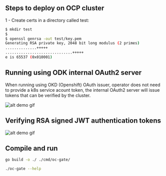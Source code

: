 ## Steps to deploy on OCP cluster

1 - Create certs in a directory called test:

``` bash
$ mkdir test
$
$ openssl genrsa -out test/key.pem
Generating RSA private key, 2048 bit long modulus (2 primes)
..............+++++
..............................+++++
e is 65537 (0x010001)
```

## Running using ODK internal OAuth2 server

When running using OKD (Openshift) OAuth issuer, operator does not need to provide a k8s service acount token,
the internal OAuth2 server will issue tokens that can be verified by the cluster.

![alt demo gif](https://raw.githubusercontent.com/yaacov/oc-gate/main/web/public/using_okd_oauth.gif)

## Verifying RSA signed JWT authentication tokens

![alt demo gif](https://raw.githubusercontent.com/yaacov/oc-gate/main/web/public/custom_tokens.gif)

## Compile and run

``` bash
go build -o ./ ./cmd/oc-gate/

./oc-gate --help
```
